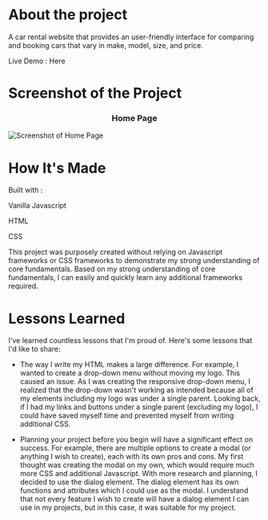 # About the project

A car rental website that provides an user-friendly interface for comparing and booking cars that vary in make, model, size, and price.

Live Demo : Here

# Screenshot of the Project 

<h3 align="center">Home Page</h3>

![Screenshot of Home Page](https://github.com/richardvu93/car-rent-all/blob/main/images/screenshot.jpg)


# How It's Made
Built with : 

Vanilla Javascript

HTML

CSS

This project was purposely created without relying on Javascript frameworks or CSS frameworks to demonstrate my strong understanding of core fundamentals.
Based on my strong understanding of core fundamentals, I can easily and quickly learn any additional frameworks required.

# Lessons Learned
I've learned countless lessons that I'm proud of. Here's some lessons that I'd like to share: 

* The way I write my HTML makes a large difference. For example, I wanted to create a drop-down menu without moving my logo. This caused an issue. As I was creating the responsive drop-down menu, I realized that the drop-down wasn't working as intended because all of my elements including my logo was under a single parent. Looking back, if I had my links and buttons under a single parent (excluding my logo), I could have saved myself time and prevented myself from writing additional CSS.

* Planning your project before you begin will have a significant effect on success. For example, there are multiple options to create a modal (or anything I wish to create), each with its own pros and cons. My first thought was creating the modal on my own, which would require much more CSS and additional Javascript. With more research and planning, I decided to use the dialog element. The dialog element has its own functions and attributes which I could use as the modal. I understand that not every feature I wish to create will have a dialog element I can use in my projects, but in this case, it was suitable for my project.
